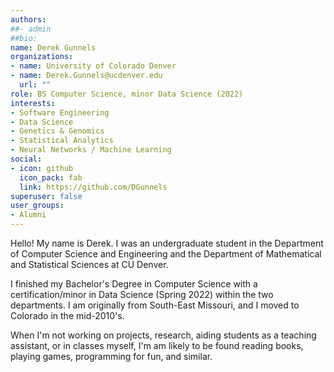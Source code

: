 ```yaml
---
authors: 
##- admin
##bio: 
name: Derek Gunnels
organizations:
- name: University of Colorado Denver
- name: Derek.Gunnels@ucdenver.edu
  url: ""
role: BS Computer Science, minor Data Science (2022)
interests: 
- Software Engineering
- Data Science
- Genetics & Genomics
- Statistical Analytics
- Neural Networks / Machine Learning
social:
- icon: github
  icon_pack: fab
  link: https://github.com/DGunnels
superuser: false
user_groups:
- Alumni
---
```

Hello! My name is Derek. I was an undergraduate student in the Department of Computer Science and Engineering and the Department of Mathematical and Statistical Sciences at CU Denver.

I finished my Bachelor's Degree in Computer Science with a certification/minor in Data Science (Spring 2022) within the two departments. I am originally from South-East Missouri, and I moved to Colorado in the mid-2010's.

When I'm not working on projects, research, aiding students as a teaching assistant, or in classes myself, I'm am likely to be found reading books, playing games, programming for fun, and similar.
